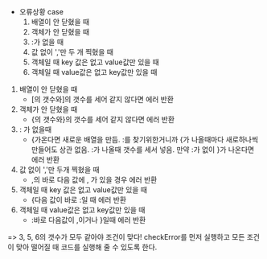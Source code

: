 * 오류상황 case
  1. 배열이 안 닫혔을 때
  1. 객체가 안 닫혔을 때 
  1. :가 없을 때
  1. 값 없이 ','만 두 개 찍혔을 때
  1. 객체일 때 key 값은 없고 value값만 있을 때
  1. 객체일 때 value값은 없고 key값만 있을 때 

1. 배열이 안 닫혔을 때 
   * [의 갯수와]의 갯수를 세어 같지 않다면 에러 반환
1. 객체가 안 닫혔을 때
   * {의 갯수와}의 갯수를 세어 같지 않다면 에러 반환
1. : 가 없을때
   * {가온다면 새로운 배열을 만듬. :를 찾기위한거니까 {가 나올때마다 새로하나씩 만들어도 상관 없음. :가 나올때 갯수를 세서 넣음. 만약 :가 없이 }가 나온다면 에러 반환
1. 값 없이 ','만 두개 찍혔을 때
   * ,의 바로 다음 값에 , 가 있을 경우 에러 반환
1. 객체일 때 key 값은 없고 value값만 있을 때
   * {다음 값이 바로 :일 때 에러 반환
1. 객체일 때 value값은 없고 key값만 있을 때
   * :바로 다음값이 ,이거나 }일때 에러 반환

=> 3, 5, 6의 갯수가 모두 같아야 조건이 맞다!
checkError를 먼저 실행하고 모든 조건이 맞아 떨어질 때 코드를 실행해 줄 수 있도록 한다.